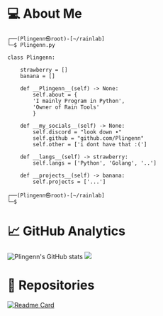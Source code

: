 # 💻 About Me
```
┌──(Plingenn㉿root)-[~/rainlab]
└─$ Plingenn.py

class Plingenn:

    strawberry = []
    banana = []

    def __Plingenn__(self) -> None:
        self.about = {
        'I mainly Program in Python',
        'Owner of Rain Tools'
        }

    def __my_socials__(self) -> None:
        self.discord = "look down ∙"
        self.github = "github.com/Plingenn"
        self.other = ['i dont have that :(']

    def __langs__(self) -> strawberry:
        self.langs = ['Python', 'Golang', '..']

    def __projects__(self) -> banana:
        self.projects = ['...']

┌──(Plingenn㉿root)-[~/rainlab]
└─$
```
# 📈 GitHub Analytics
![Plingenn's GitHub stats](https://github-readme-stats.vercel.app/api?username=Plingenn&show_icons=true&theme=dark)
![](https://img.shields.io/discord/1129781202329538633)
# 📃 Repositories
[![Readme Card](https://github-readme-stats.vercel.app/api/pin/?username=Plingenn&repo=Rain-Tools)](https://github.com/Plingenn/Rain-Tools)

